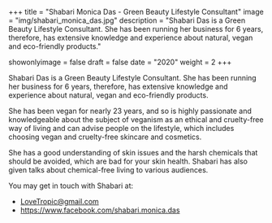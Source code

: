 +++
title = "Shabari Monica Das - Green Beauty Lifestyle Consultant"
image = "img/shabari_monica_das.jpg"
description = "Shabari Das is a Green Beauty Lifestyle Consultant. She has been running her business for 6 years, therefore, has extensive knowledge and experience about natural, vegan and eco-friendly products."

showonlyimage = false
draft = false
date = "2020"
weight = 2
+++

Shabari Das is a Green Beauty Lifestyle Consultant. She has been running her business for 6 years, therefore, has extensive knowledge and experience about natural, vegan and eco-friendly products.

She has been vegan for nearly 23 years, and so is highly passionate and knowledgeable about the subject of veganism as an ethical and cruelty-free way of living and can advise people on the lifestyle, which includes choosing vegan and cruelty-free skincare and cosmetics.

She has a good understanding of skin issues and the harsh chemicals that should be avoided, which are bad for your skin health. Shabari has also given talks about chemical-free living to various audiences.

You may get in touch with Shabari at:

- LoveTropic@gmail.com
- https://www.facebook.com/shabari.monica.das
